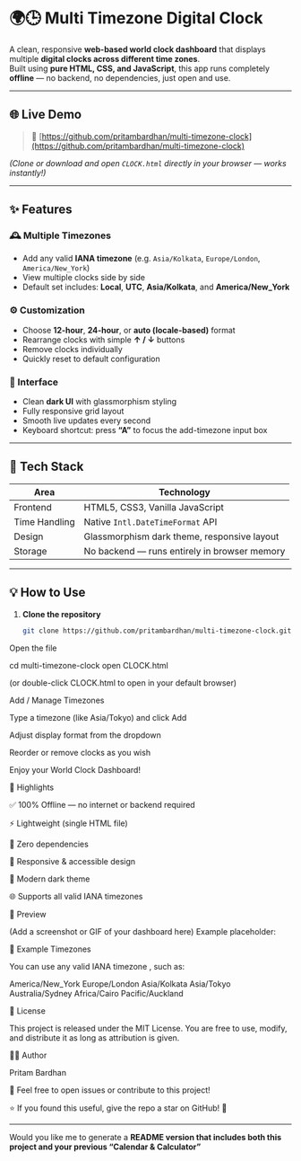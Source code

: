 # 🌍🕒 Multi Timezone Digital Clock

A clean, responsive **web-based world clock dashboard** that displays multiple **digital clocks across different time zones**.  
Built using **pure HTML, CSS, and JavaScript**, this app runs completely **offline** — no backend, no dependencies, just open and use.

---

## 🌐 Live Demo  
> 🔗 [https://github.com/pritambardhan/multi-timezone-clock](https://github.com/pritambardhan/multi-timezone-clock)

*(Clone or download and open `CLOCK.html` directly in your browser — works instantly!)*

---

## ✨ Features

### 🕰️ Multiple Timezones
- Add any valid **IANA timezone** (e.g. `Asia/Kolkata`, `Europe/London`, `America/New_York`)
- View multiple clocks side by side
- Default set includes: **Local**, **UTC**, **Asia/Kolkata**, and **America/New_York**

### ⚙️ Customization
- Choose **12-hour**, **24-hour**, or **auto (locale-based)** format  
- Rearrange clocks with simple **↑ / ↓** buttons  
- Remove clocks individually  
- Quickly reset to default configuration  

### 💎 Interface
- Clean **dark UI** with glassmorphism styling  
- Fully responsive grid layout  
- Smooth live updates every second  
- Keyboard shortcut: press **“A”** to focus the add-timezone input box

---

## 🧠 Tech Stack

| Area | Technology |
|------|-------------|
| Frontend | HTML5, CSS3, Vanilla JavaScript |
| Time Handling | Native `Intl.DateTimeFormat` API |
| Design | Glassmorphism dark theme, responsive layout |
| Storage | No backend — runs entirely in browser memory |

---

## 💡 How to Use

1. **Clone the repository**
   ```bash
   git clone https://github.com/pritambardhan/multi-timezone-clock.git

Open the file

cd multi-timezone-clock
open CLOCK.html


(or double-click CLOCK.html to open in your default browser)

Add / Manage Timezones

Type a timezone (like Asia/Tokyo) and click Add

Adjust display format from the dropdown

Reorder or remove clocks as you wish

Enjoy your World Clock Dashboard!

🧰 Highlights

✅ 100% Offline — no internet or backend required

⚡ Lightweight (single HTML file)

🧩 Zero dependencies

📱 Responsive & accessible design

🌙 Modern dark theme

🌐 Supports all valid IANA timezones

📸 Preview

(Add a screenshot or GIF of your dashboard here)
Example placeholder:


🧾 Example Timezones

You can use any valid IANA timezone
, such as:

America/New_York
Europe/London
Asia/Kolkata
Asia/Tokyo
Australia/Sydney
Africa/Cairo
Pacific/Auckland

📜 License

This project is released under the MIT License.
You are free to use, modify, and distribute it as long as attribution is given.

👨‍💻 Author

Pritam Bardhan


📧 Feel free to open issues or contribute to this project!

⭐ If you found this useful, give the repo a star on GitHub! 🌟


---

Would you like me to generate a **README version that includes both this project and your previous “Calendar & Calculator”** 

